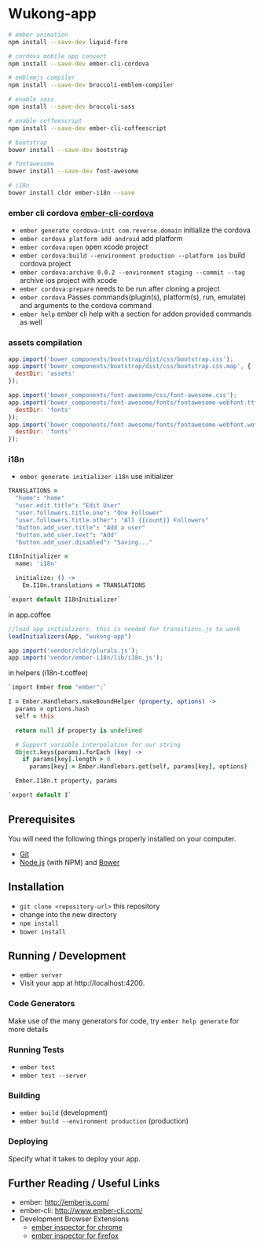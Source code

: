 # Wukong-app
 
```sh
# ember animation
npm install --save-dev liquid-fire

# cordova mobile app convert
npm install --save-dev ember-cli-cordova

# emblemjs compiler
npm install --save-dev broccoli-emblem-compiler

# enable sass
npm install --save-dev broccoli-sass

# enable coffeescript
npm install --save-dev ember-cli-coffeescript  

# bootstrap
bower install --save-dev bootstrap 

# fontawesome
bower install --save-dev font-awesome 

# i18n
bower install cldr ember-i18n --save 
```

### ember cli cordova [ember-cli-cordova](https://github.com/poetic/ember-cli-cordova)

+ `ember generate cordova-init com.reverse.domain` initialize the cordova
+ `ember cordova platform add android` add platform
+ `ember cordova:open` open xcode project
+ `ember cordova:build --environment production --platform ios` build cordova project
+ `ember cordova:archive 0.0.2 --environment staging --commit --tag` archive ios project with xcode
+ `ember cordova:prepare` needs to be run after cloning a project
+ `ember cordova` Passes commands(plugin(s), platform(s), run, emulate) and arguments to the cordova command
+ `ember help` ember cli help with a section for addon provided commands as well


### assets compilation
```Javascript
app.import('bower_components/bootstrap/dist/css/bootstrap.css');
app.import('bower_components/bootstrap/dist/css/bootstrap.css.map', {
  destDir: 'assets'
});

app.import('bower_components/font-awesome/css/font-awesome.css');
app.import('bower_components/font-awesome/fonts/fontawesome-webfont.ttf', {
  destDir: 'fonts'
});
app.import('bower_components/font-awesome/fonts/fontawesome-webfont.woff', {
  destDir: 'fonts'
});
```


### i18n
+ `ember generate initializer i18n` use initializer

```Coffeescript
TRANSLATIONS =
  "home": "home"
  "user.edit.title": "Edit User"
  "user.followers.title.one": "One Follower"
  "user.followers.title.other": "All {{count}} Followers"
  "button.add_user.title": "Add a user"
  "button.add_user.text": "Add"
  "button.add_user.disabled": "Saving..."

I18nInitializer =
  name: 'i18n'

  initialize: () ->
    Em.I18n.translations = TRANSLATIONS

`export default I18nInitializer`

```

in app.coffee
```Javascript
//load app initializers. this is needed for transitions.js to work
loadInitializers(App, "wukong-app")

app.import('vendor/cldr/plurals.js');
app.import('vendor/ember-i18n/lib/i18n.js');
```

in helpers (i18n-t.coffee)

```Coffeescript
`import Ember from "ember";`

I = Ember.Handlebars.makeBoundHelper (property, options) ->
  params = options.hash
  self = this

  return null if property is undefined

  # Support variable interpolation for our string
  Object.keys(params).forEach (key) ->
    if params[key].length > 0
      params[key] = Ember.Handlebars.get(self, params[key], options)

  Ember.I18n.t property, params

`export default I`
```

## Prerequisites

You will need the following things properly installed on your computer.

* [Git](http://git-scm.com/)
* [Node.js](http://nodejs.org/) (with NPM) and [Bower](http://bower.io/)

## Installation

* `git clone <repository-url>` this repository
* change into the new directory
* `npm install`
* `bower install`

## Running / Development

* `ember server`
* Visit your app at http://localhost:4200.

### Code Generators

Make use of the many generators for code, try `ember help generate` for more details

### Running Tests

* `ember test`
* `ember test --server`

### Building

* `ember build` (development)
* `ember build --environment production` (production)

### Deploying

Specify what it takes to deploy your app.

## Further Reading / Useful Links

* ember: http://emberjs.com/
* ember-cli: http://www.ember-cli.com/
* Development Browser Extensions
  * [ember inspector for chrome](https://chrome.google.com/webstore/detail/ember-inspector/bmdblncegkenkacieihfhpjfppoconhi)
  * [ember inspector for firefox](https://addons.mozilla.org/en-US/firefox/addon/ember-inspector/)
